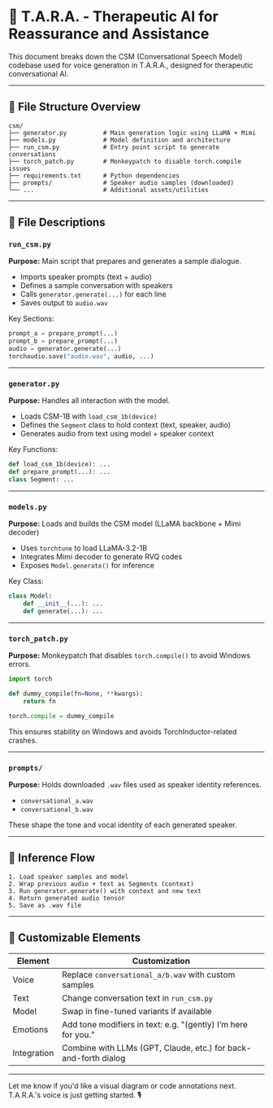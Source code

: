 # 🧠 T.A.R.A. - Therapeutic AI for Reassurance and Assistance

This document breaks down the CSM (Conversational Speech Model) codebase used for voice generation in T.A.R.A., designed for therapeutic conversational AI.

---

## 📁 File Structure Overview

```
csm/
├── generator.py          # Main generation logic using LLaMA + Mimi
├── models.py             # Model definition and architecture
├── run_csm.py            # Entry point script to generate conversations
├── torch_patch.py        # Monkeypatch to disable torch.compile issues
├── requirements.txt      # Python dependencies
├── prompts/              # Speaker audio samples (downloaded)
└── ...                   # Additional assets/utilities
```

---

## 🧩 File Descriptions

### `run_csm.py`
**Purpose:** Main script that prepares and generates a sample dialogue.

- Imports speaker prompts (text + audio)
- Defines a sample conversation with speakers
- Calls `generator.generate(...)` for each line
- Saves output to `audio.wav`

Key Sections:
```python
prompt_a = prepare_prompt(...)
prompt_b = prepare_prompt(...)
audio = generator.generate(...)
torchaudio.save("audio.wav", audio, ...)
```

---

### `generator.py`
**Purpose:** Handles all interaction with the model.

- Loads CSM-1B with `load_csm_1b(device)`
- Defines the `Segment` class to hold context (text, speaker, audio)
- Generates audio from text using model + speaker context

Key Functions:
```python
def load_csm_1b(device): ...
def prepare_prompt(...): ...
class Segment: ...
```

---

### `models.py`
**Purpose:** Loads and builds the CSM model (LLaMA backbone + Mimi decoder)

- Uses `torchtune` to load LLaMA-3.2-1B
- Integrates Mimi decoder to generate RVQ codes
- Exposes `Model.generate()` for inference

Key Class:
```python
class Model:
    def __init__(...): ...
    def generate(...): ...
```

---

### `torch_patch.py`
**Purpose:** Monkeypatch that disables `torch.compile()` to avoid Windows errors.

```python
import torch

def dummy_compile(fn=None, **kwargs):
    return fn

torch.compile = dummy_compile
```

This ensures stability on Windows and avoids TorchInductor-related crashes.

---

### `prompts/`
**Purpose:** Holds downloaded `.wav` files used as speaker identity references.
- `conversational_a.wav`
- `conversational_b.wav`

These shape the tone and vocal identity of each generated speaker.

---

## 🔄 Inference Flow

```text
1. Load speaker samples and model
2. Wrap previous audio + text as Segments (context)
3. Run generator.generate() with context and new text
4. Return generated audio tensor
5. Save as .wav file
```

---

## 🔧 Customizable Elements

| Element | Customization |
|--------|----------------|
| Voice | Replace `conversational_a/b.wav` with custom samples |
| Text | Change conversation text in `run_csm.py` |
| Model | Swap in fine-tuned variants if available |
| Emotions | Add tone modifiers in text: e.g. "(gently) I’m here for you." |
| Integration | Combine with LLMs (GPT, Claude, etc.) for back-and-forth dialog |

---

Let me know if you'd like a visual diagram or code annotations next. T.A.R.A.'s voice is just getting started. 🎙️